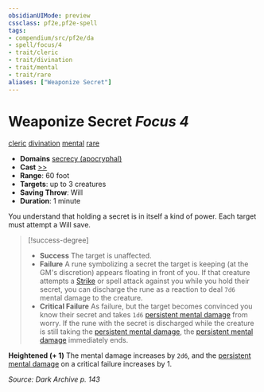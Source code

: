 ```yaml
---
obsidianUIMode: preview
cssclass: pf2e,pf2e-spell
tags:
- compendium/src/pf2e/da
- spell/focus/4
- trait/cleric
- trait/divination
- trait/mental
- trait/rare
aliases: ["Weaponize Secret"]
---
```

# Weaponize Secret *Focus 4*   
[cleric](Reference/Rules/Traits/cleric.md "Cleric Class Trait")  [divination](divination.md "Divination School Trait")  [mental](mental.md "Mental Effect Trait")  [rare](rare.md "Rare Rarity Trait")  

- **Domains** [secrecy (apocryphal)](Reference/Compendium/Setting/domains.md#Secrecy)
- **Cast** [>>](chapter-9-playing-the-game.md#Actions "Two-Action") 
- **Range**: 60 foot
- **Targets**: up to 3 creatures
- **Saving Throw**: Will
- **Duration**: 1 minute

You understand that holding a secret is in itself a kind of power. Each target must attempt a Will save.

> [!success-degree] 
> - **Success** The target is unaffected.
> - **Failure** A rune symbolizing a secret the target is keeping (at the GM's discretion) appears floating in front of you. If that creature attempts a [Strike](strike.md) or spell attack against you while you hold their secret, you can discharge the rune as a reaction to deal `7d6` mental damage to the creature.
> - **Critical Failure** As failure, but the target becomes convinced you know their secret and takes `1d6` [persistent mental damage](conditions.md#Persistent%20Damage) from worry. If the rune with the secret is discharged while the creature is still taking the [persistent mental damage](conditions.md#Persistent%20Damage), the [persistent mental damage](conditions.md#Persistent%20Damage) immediately ends.

**Heightened (+ 1)** The mental damage increases by `2d6`, and the [persistent mental damage](conditions.md#Persistent%20Damage) on a critical failure increases by 1.

*Source: Dark Archive p. 143*
